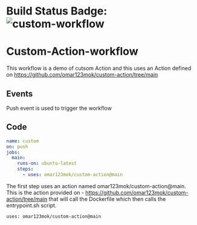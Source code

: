 # Build Status Badge: ![custom-workflow](https://github.com/omar123mok/custom-action-workflow/workflows/cutsom.yml/badge.svg)

# Custom-Action-workflow

This workflow is a demo of cutsom Action and this uses an Action defined on https://github.com/omar123mok/custom-action/tree/main

## Events
Push event is used to trigger the workflow

## Code

```yaml
name: custom
on: push
jobs:
  main:
    runs-on: ubuntu-latest
    steps:
      - uses: omar123mok/custom-action@main
```

The first step uses an action named omar123mok/custom-action@main.
This is the action provided on - https://github.com/omar123mok/custom-action/tree/main that will call the Dockerfile which then calls the entrypoint.sh script.
```
uses: omar123mok/custom-action@main
```
